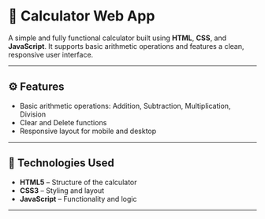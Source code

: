 # 🧮 Calculator Web App

A simple and fully functional calculator built using **HTML**, **CSS**, and **JavaScript**. It supports basic arithmetic operations and features a clean, responsive user interface.

---

## ⚙️ Features

- Basic arithmetic operations: Addition, Subtraction, Multiplication, Division
- Clear and Delete functions
- Responsive layout for mobile and desktop

---

## 🚀 Technologies Used

- **HTML5** – Structure of the calculator
- **CSS3** – Styling and layout
- **JavaScript** – Functionality and logic

---
